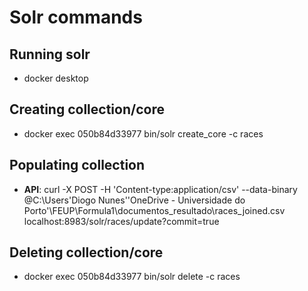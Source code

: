 # Solr commands

## Running solr
- docker desktop

## Creating collection/core
- docker exec 050b84d33977 bin/solr create_core -c races

## Populating collection
- **API**: curl -X POST -H 'Content-type:application/csv' --data-binary @C:\Users\'Diogo Nunes'\'OneDrive - Universidade do Porto'\FEUP\Formula1\documentos_resultado\races_joined.csv localhost:8983/solr/races/update?commit=true

## Deleting collection/core
- docker exec 050b84d33977 bin/solr delete -c races